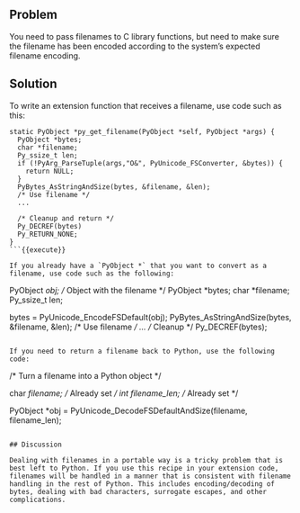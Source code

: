 ## Problem

You need to pass filenames to C library functions, but need to make sure the filename has been encoded according to the system’s expected filename encoding.

## Solution

To write an extension function that receives a filename, use code such as this:

```
static PyObject *py_get_filename(PyObject *self, PyObject *args) {
  PyObject *bytes;
  char *filename;
  Py_ssize_t len;
  if (!PyArg_ParseTuple(args,"O&", PyUnicode_FSConverter, &bytes)) {
    return NULL;
  }
  PyBytes_AsStringAndSize(bytes, &filename, &len);
  /* Use filename */
  ...

  /* Cleanup and return */
  Py_DECREF(bytes)
  Py_RETURN_NONE;
}
```{{execute}}

If you already have a `PyObject *` that you want to convert as a filename, use code such as the following:

```
PyObject *obj;    /* Object with the filename */
PyObject *bytes;
char *filename;
Py_ssize_t len;

bytes = PyUnicode_EncodeFSDefault(obj);
PyBytes_AsStringAndSize(bytes, &filename, &len);
/* Use filename */
...
/* Cleanup */
Py_DECREF(bytes);
```{{execute}}

If you need to return a filename back to Python, use the following code:

```
/* Turn a filename into a Python object */

char *filename;       /* Already set */
int   filename_len;   /* Already set */

PyObject *obj = PyUnicode_DecodeFSDefaultAndSize(filename, filename_len);
```{{execute}}

## Discussion

Dealing with filenames in a portable way is a tricky problem that is best left to Python. If you use this recipe in your extension code, filenames will be handled in a manner that is consistent with filename handling in the rest of Python. This includes encoding/decoding of bytes, dealing with bad characters, surrogate escapes, and other complications.